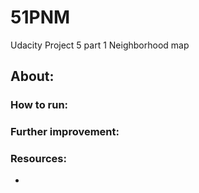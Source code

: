 # 51PNM

Udacity Project 5 part 1 Neighborhood map

## About:

### How to run:

### Further improvement:

### Resources:
-
